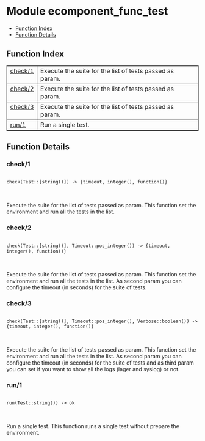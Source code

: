 

# Module ecomponent_func_test #
* [Function Index](#index)
* [Function Details](#functions)

<a name="index"></a>

## Function Index ##


<table width="100%" border="1" cellspacing="0" cellpadding="2" summary="function index"><tr><td valign="top"><a href="#check-1">check/1</a></td><td>Execute the suite for the list of tests passed as param.</td></tr><tr><td valign="top"><a href="#check-2">check/2</a></td><td>Execute the suite for the list of tests passed as param.</td></tr><tr><td valign="top"><a href="#check-3">check/3</a></td><td>Execute the suite for the list of tests passed as param.</td></tr><tr><td valign="top"><a href="#run-1">run/1</a></td><td>Run a single test.</td></tr></table>


<a name="functions"></a>

## Function Details ##

<a name="check-1"></a>

### check/1 ###

<pre><code>
check(Test::[string()]) -&gt; {timeout, integer(), function()}
</code></pre>
<br />

Execute the suite for the list of tests passed as param. This function
set the environment and run all the tests in the list.

<a name="check-2"></a>

### check/2 ###

<pre><code>
check(Test::[string()], Timeout::pos_integer()) -&gt; {timeout, integer(), function()}
</code></pre>
<br />

Execute the suite for the list of tests passed as param. This function
set the environment and run all the tests in the list. As second param
you can configure the timeout (in seconds) for the suite of tests.

<a name="check-3"></a>

### check/3 ###

<pre><code>
check(Test::[string()], Timeout::pos_integer(), Verbose::boolean()) -&gt; {timeout, integer(), function()}
</code></pre>
<br />

Execute the suite for the list of tests passed as param. This function
set the environment and run all the tests in the list. As second param
you can configure the timeout (in seconds) for the suite of tests and
as third param you can set if you want to show all the logs (lager and
syslog) or not.

<a name="run-1"></a>

### run/1 ###

<pre><code>
run(Test::string()) -&gt; ok
</code></pre>
<br />

Run a single test. This function runs a single test without prepare
the environment.

